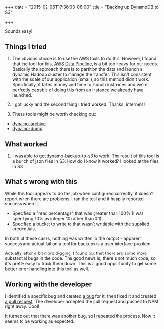 +++
date = "2015-02-06T17:36:03-06:00"
title = "Backing up DynamoDB to S3"

+++

Sounds easy! <!--more-->
## Things I tried

1. The obvious choice is to use the AWS tools to do this. However, I found that the tool for this, [AWS Data Pipeline](http://docs.aws.amazon.com/datapipeline/latest/DeveloperGuide/dp-importexport-ddb-part2.html), is a bit too heavy for our needs. Basically the approach there is to partition the data and launch a dynamic Hadoop cluster to manage the transfer. This isn't consistent with the scale of our application (small), so this method didn't work. Specifically, it takes money and time to launch instances and we're perfectly capable of doing this from an instance we already have launched.

2. I got lucky and the second thing I tried worked. Thanks, internets!

3. These tools might be worth checking out:

* [dynamo-archive](https://github.com/yegor256/dynamo-archive)
* [dynamo-dump](https://github.com/bchew/dynamodump)

## What worked

1. I was able to get [dynamo-backup-to-s3](https://github.com/markitx/dynamo-backup-to-s3) to work. The result of this tool is a bunch of json files in S3. How do I know it worked? I looked at the files in S3.

## What's wrong with this

While this tool appears to do the job when configured correctly, it doesn't report when there are problems. I ran the tool and it happily reported success when I:

* Specified a "read percentage" that was greater than 100% (I was specifying 10% as integer 10 rather than 0.1).
* Specified a bucket to write to that wasn't writiable with the supplied credentials.

In both of these cases, nothing was written to the output - apparent success and actual fail on a tool for backups is a user interface problem.

Actually, after a bit more digging, I found out that there are some more substantial bugs in the code. The good news is, there's not much code, so it's pretty easy to track them down. This is a good opportunity to get some better error handling into this tool as well.

## Working with the developer

I identified a specific bug and created [a bug](https://github.com/markitx/dynamo-backup-to-s3/issues/3) for it, then fixed it and created [a pull request](https://github.com/markitx/dynamo-backup-to-s3/pull/4). The developer accepted the pull request and pushed to NPM right away. Cool!

It turned out that there was another bug, so I repeated the process. Now it seems to be working as expected.
